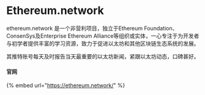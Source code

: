 # Ethereum.network

ethereum.network 是一个非营利项目，独立于Ethereum Foundation、ConsenSys及Enterprise Ethereum Alliance等组织或实体，一心专注于为开发者与初学者提供丰富的学习资源，致力于促进以太坊和其他区块链生态系统的发展。

其推特账号每天及时报告当天最重要的以太坊新闻，紧跟以太坊动态，口碑甚好。

#### 官网

{% embed url="https://ethereum.network/" %}



